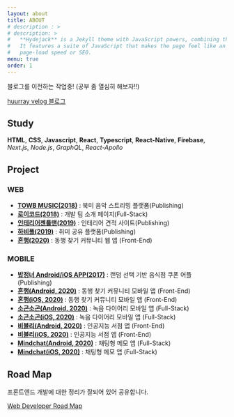 ```yaml
---
layout: about
title: ABOUT
# description : >
# description: >
#   **Hydejack** is a Jekyll theme with JavaScript powers, combining the best of static sites and modern web apps.
#   It features a suite of JavaScript that makes the page feel like an app, without sacrificing backwards-compatibility,
#   page-load speed or SEO.
menu: true
order: 1
---
```


블로그를 이전하는 작업중! (공부 좀 열심히 해보자!!)

[huurray velog 블로그](https://velog.io/@huurray)

## Study

**HTML**, **CSS**, **Javascript**, **React**,
**Typescript**, **React-Native**, **Firebase**,  
_Next.js_, _Node.js_, _GraphQL_, _React-Apollo_

## Project

### WEB

- [**TOWB MUSIC(2018)**](https://www.towbmusic.com) : 북미 음악 스트리밍 플랫폼(Publishing)
- [**로이코드(2018)**](https://loycord.com) : 개발 팀 소개 페이지(Full-Stack)
- [**인테리어젠틀맨(2019)**](https://interiorgentleman.com) : 인테리어 견적 사이트(Publishing)
- [**하비풀(2019)**](https://hobbyful.co.kr) : 취미 공유 플랫폼(Publishing)
- [**혼행(2020)**](https://honhang.app) : 동행 찾기 커뮤니티 웹 앱 (Front-End)

### MOBILE

- [**밥정너 Android/iOS APP(2017)**](https://play.google.com/store/apps/details?id=com.bapjeongneo&hl=en_GB) : 랜덤 선택 기반 음식점 쿠폰 어플 (Publishing)
- [**혼행(Android, 2020)**](https://play.google.com/store/apps/details?id=com.midnightplan.honhang) : 동행 찾기 커뮤니티 모바일 앱 (Front-End)
- [**혼행(iOS, 2020)**](https://apps.apple.com/kr/app/id1436429081) : 동행 찾기 커뮤니티 모바일 앱 (Front-End)
- [**소곤소곤(Android, 2020)**](https://play.google.com/store/apps/details?id=com.midnightplan.murmur&hl=ko) : 녹음 다이어리 모바일 앱 (Full-Stack)
- [**소곤소곤(iOS, 2020)**](https://apps.apple.com/kr/app/id1510564828) : 녹음 다이어리 모바일 앱 (Full-Stack)
- [**비블리(Android, 2020)**](https://play.google.com/store/apps/details?id=com.ryencatchers.bibly) : 인공지능 서점 앱 (Front-End)
- [**비블리(iOS, 2020)**](https://apps.apple.com/kr/app/id1524931439) : 인공지능 서점 앱 (Front-End)
- [**Mindchat(Android, 2020)**](https://play.google.com/store/apps/details?id=com.midnightplan.mindchat) : 채팅형 메모 앱 (Full-Stack)
- [**Mindchat(iOS, 2020)**](https://apps.apple.com/kr/app/id1538319743) : 채팅형 메모 앱 (Full-Stack)

## Road Map

프론트엔드 개발에 대한 정리가 잘되어 있어 공유합니다.

[Web Developer Road Map](https://github.com/kamranahmedse/developer-roadmap)
